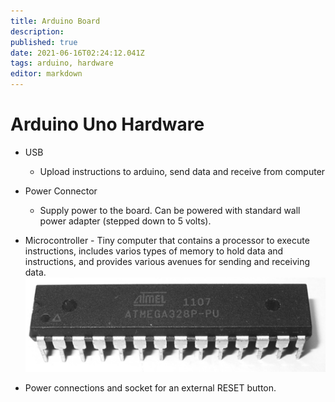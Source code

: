 ```yaml
---
title: Arduino Board
description: 
published: true
date: 2021-06-16T02:24:12.041Z
tags: arduino, hardware
editor: markdown
---
```


# Arduino Uno Hardware
* USB
	* Upload instructions to arduino, send data and receive from computer
* Power Connector
	* Supply power to the board. Can be powered with standard wall power adapter (stepped down to 5 volts).
  
* Microcontroller - Tiny computer that contains a processor to execute instructions, includes varios types of memory to hold data and instructions, and provides various avenues for sending and receiving data.![microcontroller.png](/microcontroller.png)

* Power connections and socket for an external RESET button. 